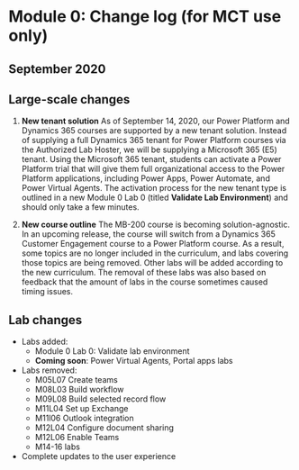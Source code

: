 Module 0: Change log (for MCT use only)
=================================

## September 2020

Large-scale changes
--------

1. **New tenant solution**
As of September 14, 2020, our Power Platform and Dynamics 365 courses are supported by a new tenant solution. Instead of supplying a full Dynamics 365 tenant for Power Platform courses via the Authorized Lab Hoster, we will be supplying a Microsoft 365 (E5) tenant. Using the Microsoft 365 tenant, students can activate a Power Platform trial that will give them full organizational access to the Power Platform applications, including Power Apps, Power Automate, and Power Virtual Agents. The activation process for the new tenant type is outlined in a new Module 0 Lab 0 (titled **Validate Lab Environment**) and should only take a few minutes.

2. **New course outline**
The MB-200 course is becoming solution-agnostic. In an upcoming release, the course will switch from a Dynamics 365 Customer Engagement course to a Power Platform course. As a result, some topics are no longer included in the curriculum, and labs covering those topics are being removed. Other labs will be added according to the new curriculum. 
  The removal of these labs was also based on feedback that the amount of labs in the course sometimes caused timing issues.

Lab changes
------------------------------------------
- Labs added:
  - Module 0 Lab 0: Validate lab environment 
  - **Coming soon**: Power Virtual Agents, Portal apps labs
- Labs removed: 
  - M05L07 Create teams
  - M08L03 Build workflow 
  - M09L08 Build selected record flow
  - M11L04 Set up Exchange
  - M11l06 Outlook integration
  - M12L04 Configure document sharing
  - M12L06 Enable Teams 
  - M14-16 labs
- Complete updates to the user experience 


